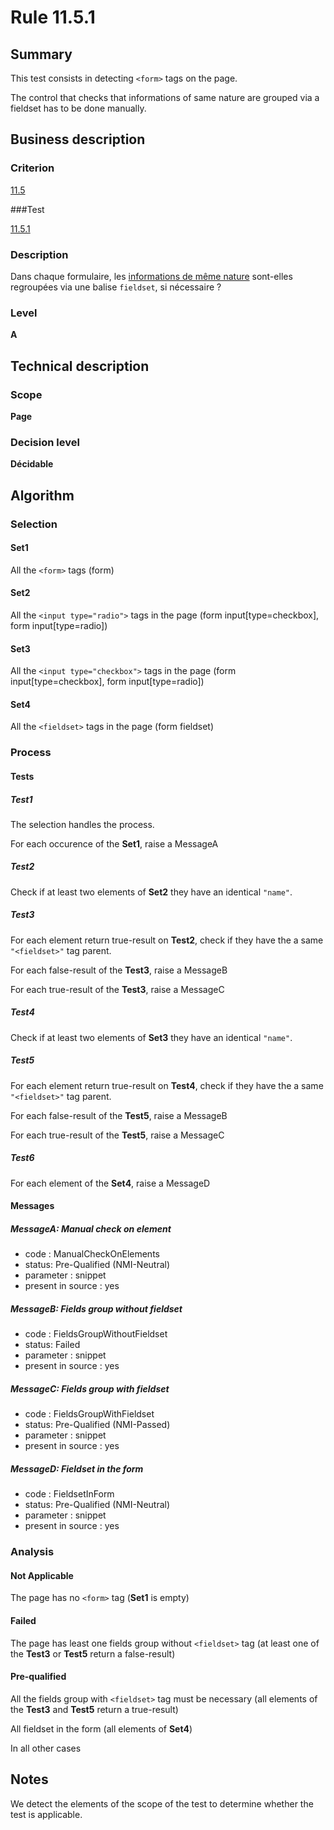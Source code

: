 # Rule 11.5.1

## Summary

This test consists in detecting `<form>` tags on the page.

The control that checks that informations of same nature are grouped via a fieldset has to be done manually.

## Business description

### Criterion

[11.5](http://references.modernisation.gouv.fr/referentiel-technique-0#crit-11-5)

###Test

[11.5.1](http://references.modernisation.gouv.fr/referentiel-technique-0#test-11-5-1)

### Description

Dans chaque formulaire, les <a href="http://references.modernisation.gouv.fr/referentiel-technique-0#mInfoMNature">informations de m&ecirc;me nature</a> sont-elles regroup&eacute;es via une balise `fieldset`, si n&eacute;cessaire ?

### Level

**A**

## Technical description

### Scope

**Page**

### Decision level

**Décidable**

## Algorithm

### Selection

#### Set1

All the `<form>` tags (form)

#### Set2

All the `<input type="radio">` tags in the page (form input[type=checkbox], form input[type=radio])

#### Set3

All the `<input type="checkbox">` tags in the page (form input[type=checkbox], form input[type=radio])

#### Set4

All the `<fieldset>` tags in the page (form fieldset)

### Process

#### Tests

##### Test1

The selection handles the process.

For each occurence of the **Set1**, raise a MessageA

##### Test2

Check if at least two elements of **Set2** they have an identical `"name"`. 

##### Test3

For each element return true-result on **Test2**, check if they have the a same `"<fieldset>"` tag parent.

For each false-result of the **Test3**, raise a MessageB

For each true-result of the **Test3**, raise a MessageC

##### Test4

Check if at least two elements of **Set3** they have an identical `"name"`. 

##### Test5

For each element return true-result on **Test4**, check if they have the a same `"<fieldset>"` tag parent.

For each false-result of the **Test5**, raise a MessageB

For each true-result of the **Test5**, raise a MessageC

##### Test6

For each element of the **Set4**, raise a MessageD

#### Messages

##### MessageA: Manual check on element

-   code : ManualCheckOnElements
-   status: Pre-Qualified (NMI-Neutral)
-   parameter : snippet
-   present in source : yes

##### MessageB: Fields group without fieldset

-   code : FieldsGroupWithoutFieldset
-   status: Failed
-   parameter : snippet
-   present in source : yes

##### MessageC: Fields group with fieldset

-   code : FieldsGroupWithFieldset
-   status: Pre-Qualified (NMI-Passed)
-   parameter : snippet
-   present in source : yes

##### MessageD: Fieldset in the form

-   code : FieldsetInForm
-   status: Pre-Qualified (NMI-Neutral)
-   parameter : snippet
-   present in source : yes

### Analysis

#### Not Applicable

The page has no `<form>` tag (**Set1** is empty)

#### Failed

The page has least one fields group without `<fieldset>` tag (at least one of the **Test3** or **Test5** return a false-result)

#### Pre-qualified

All the fields group with `<fieldset>` tag must be necessary (all elements of the **Test3** and **Test5** return a true-result)

All fieldset in the form (all elements of **Set4**)

In all other cases

## Notes

We detect the elements of the scope of the test to determine whether the
test is applicable.
